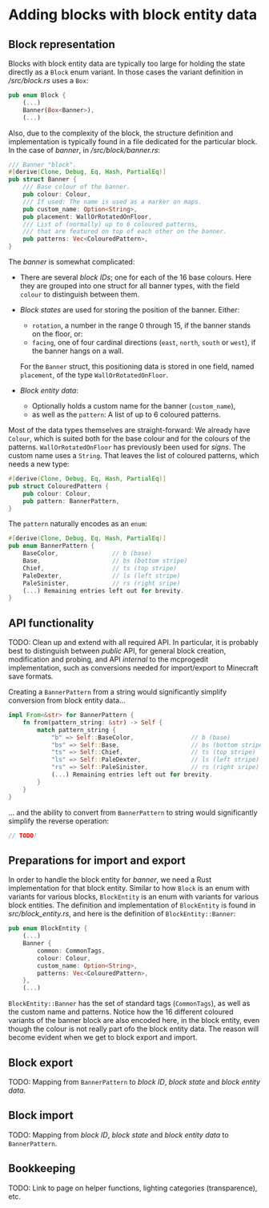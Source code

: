 # Adding blocks with block entity data

## Block representation

Blocks with block entity data are typically too large for holding the state directly as a `Block` enum variant. In those cases the variant definition in _/src/block.rs_ uses a `Box`:

```rust
pub enum Block {
    (...)
    Banner(Box<Banner>),
    (...)
```

Also, due to the complexity of the block, the structure definition and implementation is typically found in a file dedicated for the particular block. In the case of _banner_, in _/src/block/banner.rs_:

```rust
/// Banner "block".
#[derive(Clone, Debug, Eq, Hash, PartialEq)]
pub struct Banner {
    /// Base colour of the banner.
    pub colour: Colour,
    /// If used: The name is used as a marker on maps.
    pub custom_name: Option<String>,
    pub placement: WallOrRotatedOnFloor,
    /// List of (normally) up to 6 coloured patterns,
    /// that are featured on top of each other on the banner.
    pub patterns: Vec<ColouredPattern>,
}
```

The _banner_ is somewhat complicated:

* There are several _block IDs_; one for each of the 16 base colours. Here they are grouped into one struct for all banner types, with the field `colour` to distinguish between them.

* _Block states_ are used for storing the position of the banner. Either:
    * `rotation`, a number in the range 0 through 15, if the banner stands on the floor, or:
    * `facing`, one of four cardinal directions (`east`, `north`, `south` or `west`), if the banner hangs on a wall.

    For the `Banner` struct, this positioning data is stored in one field, named `placement`, of the type `WallOrRotatedOnFloor`.

* _Block entity data_:
    * Optionally holds a custom name for the banner (`custom_name`),
    * as well as the `pattern`: A list of up to 6 coloured patterns.

Most of the data types themselves are straight-forward: We already have `Colour`, which is suited both for the base colour and for the colours of the patterns. `WallOrRotatedOnFloor` has previously been used for _signs_. The custom name uses a `String`. That leaves the list of coloured patterns, which needs a new type:

```rust
#[derive(Clone, Debug, Eq, Hash, PartialEq)]
pub struct ColouredPattern {
    pub colour: Colour,
    pub pattern: BannerPattern,
}
```

The `pattern` naturally encodes as an `enum`:

```rust
#[derive(Clone, Debug, Eq, Hash, PartialEq)]
pub enum BannerPattern {
    BaseColor,               // b (base)
    Base,                    // bs (bottom stripe)
    Chief,                   // ts (top stripe)
    PaleDexter,              // ls (left stripe)
    PaleSinister,            // rs (right sripe)
    (...) Remaining entries left out for brevity.
}
```

## API functionality

TODO: Clean up and extend with all required API. In particular, it is probably best to distinguish between _public_ API, for general block creation, modification and probing, and API _internal_ to the mcprogedit implementation, such as conversions needed for import/export to Minecraft save formats.

Creating a `BannerPattern` from a string would significantly simplify conversion from block entity data...

```rust
impl From<&str> for BannerPattern {
    fn from(pattern_string: &str) -> Self {
        match pattern_string {
            "b" => Self::BaseColor,                // b (base)
            "bs" => Self::Base,                    // bs (bottom stripe)
            "ts" => Self::Chief,                   // ts (top stripe)
            "ls" => Self::PaleDexter,              // ls (left stripe)
            "rs" => Self::PaleSinister,            // rs (right sripe)
            (...) Remaining entries left out for brevity.
        }
    }
}
```

... and the ability to convert from `BannerPattern` to string would significantly simplify the reverse operation:

```rust
// TODO!
```

## Preparations for import and export

In order to handle the block entity for _banner_, we need a Rust implementation for that block entity. Similar to how `Block` is an enum with variants for various blocks, `BlockEntity` is an enum with variants for various block entities. The definition and implementation of `BlockEntity` is found in _src/block_entity.rs_, and here is the definition of `BlockEntity::Banner`:

```rust
pub enum BlockEntity {
    (...)
    Banner {
        common: CommonTags,
        colour: Colour,
        custom_name: Option<String>,
        patterns: Vec<ColouredPattern>,
    },
    (...)
```

`BlockEntity::Banner` has the set of standard tags (`CommonTags`), as well as the custom name and patterns. Notice how the 16 different coloured variants of the banner block are also encoded here, in the block entity, even though the colour is not really part ofo the block entity data. The reason will become evident when we get to block export and import.

## Block export

TODO: Mapping from `BannerPattern` to _block ID_, _block state_ and _block entity data_.

## Block import

TODO: Mapping from _block ID_, _block state_ and _block entity data_ to `BannerPattern`.

## Bookkeeping

TODO: Link to page on helper functions, lighting categories (transparence), etc.

